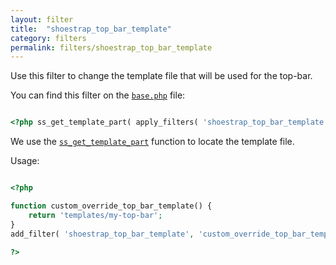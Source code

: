 ```yaml
---
layout: filter
title:  "shoestrap_top_bar_template"
category: filters
permalink: filters/shoestrap_top_bar_template
---
```


Use this filter to change the template file that will be used for the top-bar.

You can find this filter on the [`base.php`](https://github.com/shoestrap/shoestrap-3/blob/development/base.php) file:

```php

<?php ss_get_template_part( apply_filters( 'shoestrap_top_bar_template', 'templates/top-bar' ) ); ?>

```

We use the [`ss_get_template_part`](/functions/ss_get_template_part) function to locate the template file.

Usage:

```php

<?php

function custom_override_top_bar_template() {
	return 'templates/my-top-bar';
}
add_filter( 'shoestrap_top_bar_template', 'custom_override_top_bar_template' );

?>
```